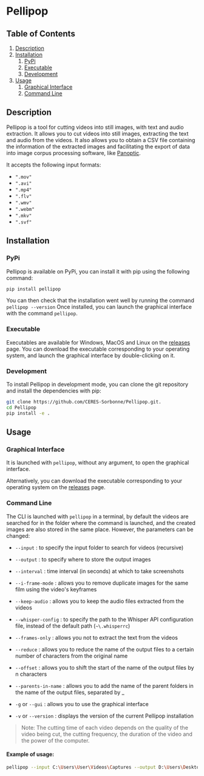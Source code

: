 # Pellipop
## Table of Contents
1. [Description](#description)
2. [Installation](#installation)
    1. [PyPi](#pypi)
    2. [Executable](#executable)
    3. [Development](#development)
3. [Usage](#usage)
    1. [Graphical Interface](#graphical-interface)
    2. [Command Line](#command-line)


## Description
Pellipop is a tool for cutting videos into still images, with text and audio extraction.
It allows you to cut videos into still images, extracting the text and audio from the videos.
It also allows you to obtain a CSV file containing the information of the extracted images and facilitating the export
of data into image corpus processing software,
like [Panoptic](https://github.col/CERES-Sorbonne/panoptic).

It accepts the following input formats:

- `".mov"`
- `".avi"`
- `".mp4"`
- `".flv"`
- `".wmv"`
- `".webm"`
- `".mkv"`
- `".svf"`

## Installation
### PyPi
Pellipop is available on PyPi, you can install it with pip using the following command:
```bash
pip install pellipop
```
You can then check that the installation went well by running the command `pellipop --version`
Once installed, you can launch the graphical interface with the command `pellipop`.

### Executable
Executables are available for Windows, MacOS and Linux on the [releases](https://github.com/CERES-Sorbonne/Pellipop/releases/latest) page.
You can download the executable corresponding to your operating system, and launch the graphical interface by double-clicking on it.

### Development
To install Pellipop in development mode, you can clone the git repository and install the dependencies with pip:
```bash
git clone https://github.com/CERES-Sorbonne/Pellipop.git.
cd Pellipop
pip install -e .
```


## Usage
### Graphical Interface
It is launched with `pellipop`, without any argument, to open the graphical interface.

Alternatively, you can download the executable corresponding to your operating system on the
[releases](https://github.com/CERES-Sorbonne/Pellipop/releases/latest) page.

### Command Line
The CLI is launched with `pellipop` in a terminal, by default the videos are searched for in the folder where the command
is launched, and the created images are also stored in the same place. However, the parameters can be changed:

- `--input` : to specify the input folder to search for videos (recursive)
- `--output` : to specify where to store the output images

- `--interval` : time interval (in seconds) at which to take screenshots
- `--i-frame-mode` : allows you to remove duplicate images for the same film using the video's keyframes

- `--keep-audio` : allows you to keep the audio files extracted from the videos
- `--whisper-config` : to specify the path to the Whisper API configuration file, instead of the default path (`~\.whisperrc`)

- `--frames-only` : allows you not to extract the text from the videos
- `--reduce` : allows you to reduce the name of the output files to a certain number of characters from the original name
- `--offset` : allows you to shift the start of the name of the output files by n characters
- `--parents-in-name` : allows you to add the name of the parent folders in the name of the output files, separated by _

- `-g` or `--gui` : allows you to use the graphical interface
- `-v` or `--version` : displays the version of the current Pellipop installation

> Note: The cutting time of each video depends on the quality of the video being cut, the cutting frequency, the duration of the video and the power of the computer.

#### Example of usage:
```bash
pellipop --input C:\Users\User\Videos\Captures --output D:\Users\Desktop\Output --i-frame-mode
```
